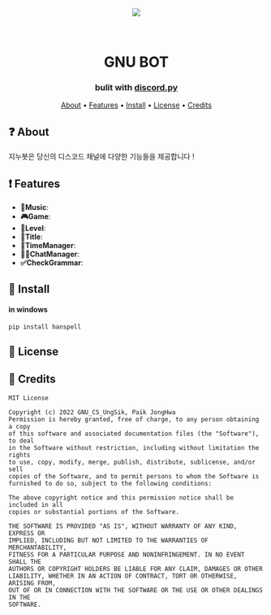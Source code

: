 <p align="center"><img src="https://github.com/qor0530/README/blob/main/GNU.png"></p>
<h1 align="center">
  <br>
  GNU BOT
  <br>
</h1>

<h3 align=center>bulit with <a href=https://github.com/Rapptz/discord.py>discord.py</a></h3>
<div align=center>

</div>

<p align="center">
  <a href="#about">About</a>
  •
  <a href="#Features">Features</a>
  •
  <a href="#Install">Install</a>
  •
  <a href="#license">License</a>
  •
  <a href="#credits">Credits</a>
</p>

## ❓ About
지누봇은 당신의 디스코드 채널에 다양한 기능들을 제공합니다 ! 
## ❗ Features
* **🎵Music**:
* **🎮Game**: 
* **🏅Level**:
* **🎀Title**:
* **📆TimeManager**:
* **👨‍👨ChatManager**:
* **✅CheckGrammar**:
## 📝 Install
#### in windows
```
pip install hanspell
```
## 📖 License

## 📜 Credits

```
MIT License

Copyright (c) 2022 GNU_CS_UngSik, Paik JongHwa
Permission is hereby granted, free of charge, to any person obtaining a copy
of this software and associated documentation files (the "Software"), to deal
in the Software without restriction, including without limitation the rights
to use, copy, modify, merge, publish, distribute, sublicense, and/or sell
copies of the Software, and to permit persons to whom the Software is
furnished to do so, subject to the following conditions:

The above copyright notice and this permission notice shall be included in all
copies or substantial portions of the Software.

THE SOFTWARE IS PROVIDED "AS IS", WITHOUT WARRANTY OF ANY KIND, EXPRESS OR
IMPLIED, INCLUDING BUT NOT LIMITED TO THE WARRANTIES OF MERCHANTABILITY,
FITNESS FOR A PARTICULAR PURPOSE AND NONINFRINGEMENT. IN NO EVENT SHALL THE
AUTHORS OR COPYRIGHT HOLDERS BE LIABLE FOR ANY CLAIM, DAMAGES OR OTHER
LIABILITY, WHETHER IN AN ACTION OF CONTRACT, TORT OR OTHERWISE, ARISING FROM,
OUT OF OR IN CONNECTION WITH THE SOFTWARE OR THE USE OR OTHER DEALINGS IN THE
SOFTWARE.
```
